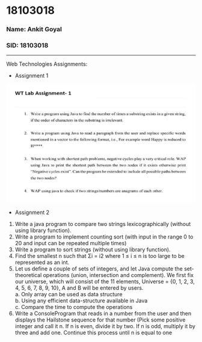 # 18103018

### Name: Ankit Goyal
### SID: 18103018
---
Web Technologies Assignments:
- Assignment 1

![Assignment 1](https://github.com/ankitgoyal0301/18103018/blob/master/Lab%20Assignment%201/Assignment.PNG)

- Assignment 2

1. Write a java program to compare two strings lexicographically (without using library function).  
2. Write a program to implement counting sort (with input in the range 0 to 20 and input can be repeated multiple times)  
3. Write a program to sort strings (without using library function).  
4. Find the smallest n such that Σi = i2 where 1 ≤ i ≤ n is too large to be represented as an int.  
5. Let us define a couple of sets of integers, and let Java compute the set-theoretical operations (union, intersection and complement). We first fix our universe, which will consist of the 11 elements, Universe = {0, 1, 2, 3, 4, 5, 6, 7, 8, 9, 10}, A and B will be entered by users.  
a. Only array can be used as data structure  
b. Using any efficient data-structure available in Java  
c. Compare the time to compute the operations  
6. Write a ConsoleProgram that reads in a number from the user and then displays the Hailstone sequence for that number (Pick some positive integer and call it n. If n is even, divide it by two. If n is odd, multiply it by three and add one. Continue this process until n is equal to one
